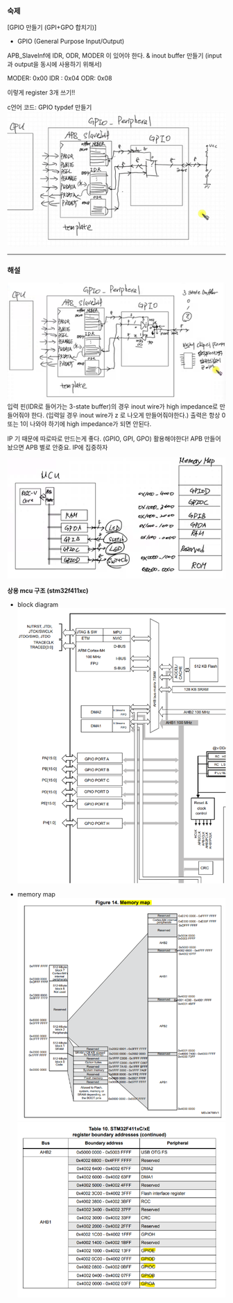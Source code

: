 ### 숙제
[GPIO 만들기 (GPI+GPO 합치기)]

- GPIO (General Purpose Input/Output)


APB_SlaveInf에 IDR, ODR, MODER 이 있어야 한다.
& inout buffer 만들기 (input과 output을 동시에 사용하기 위해서)

MODER: 0x00
IDR : 0x04
ODR: 0x08

이렇게 register 3개 쓰기!!


c언어 코드: GPIO typdef 만들기
![](img.png)

--------

### 해설

![](img2.png)
입력 핀(IDR로 들어가는 3-state buffer)의 경우 inout wire가 high impedance로 만들어줘야 한다.
(입력일 경우 inout wire가 z 로 나오게 만들어줘야한다.)
출력은 항상 0또는 1이 나와야 하기에 high impedance가 되면 안된다.

IP 기 때문에 따로따로 만드는게 좋다. (GPIO, GPI, GPO) 활용해야한다!
APB 만들어 놨으면 APB 별로 안중요. IP에 집중하자

![](img3.png)

**상용 mcu 구조 (stm32f411xc)**
- block diagram
![](img4.png)

- memory map
![](img5.png)
![](img6.png)